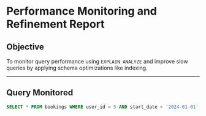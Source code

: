 # Performance Monitoring and Refinement Report

## Objective
To monitor query performance using `EXPLAIN ANALYZE` and improve slow queries by applying schema optimizations like indexing.

---

## Query Monitored
```sql
SELECT * FROM bookings WHERE user_id = 5 AND start_date > '2024-01-01';
